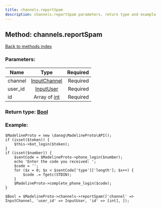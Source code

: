```yaml
---
title: channels.reportSpam
description: channels.reportSpam parameters, return type and example
---
```

## Method: channels.reportSpam  
[Back to methods index](index.md)


### Parameters:

| Name     |    Type       | Required |
|----------|:-------------:|---------:|
|channel|[InputChannel](../types/InputChannel.md) | Required|
|user\_id|[InputUser](../types/InputUser.md) | Required|
|id|Array of [int](../types/int.md) | Required|


### Return type: [Bool](../types/Bool.md)

### Example:


```
$MadelineProto = new \danog\MadelineProto\API();
if (isset($token)) {
    $this->bot_login($token);
}
if (isset($number)) {
    $sentCode = $MadelineProto->phone_login($number);
    echo 'Enter the code you received: ';
    $code = '';
    for ($x = 0; $x < $sentCode['type']['length']; $x++) {
        $code .= fgetc(STDIN);
    }
    $MadelineProto->complete_phone_login($code);
}

$Bool = $MadelineProto->channels->reportSpam(['channel' => InputChannel, 'user_id' => InputUser, 'id' => [int], ]);
```
